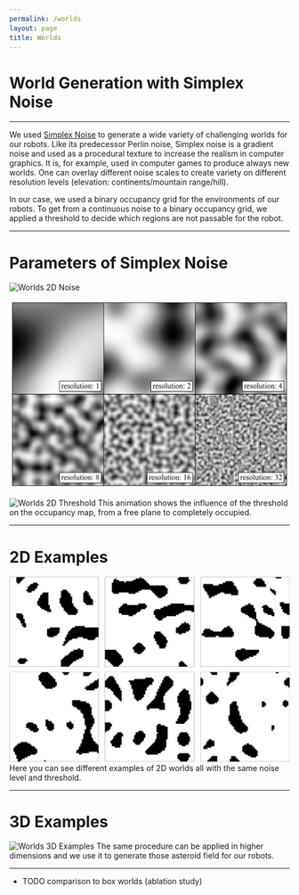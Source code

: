 ```yaml
---
permalink: /worlds
layout: page
title: Worlds
---
```


# World Generation with Simplex Noise
---
We used [Simplex Noise](https://en.wikipedia.org/wiki/Simplex_noise) to generate a wide variety of challenging worlds for our robots.
Like its predecessor Perlin noise, Simplex noise is a gradient noise and used as a procedural texture to increase the realism in computer graphics.
It is, for example, used in computer games to produce always new worlds. 
One can overlay different noise scales to create variety on different resolution levels (elevation: continents/mountain range/hill).

In our case, we used a binary occupancy grid for the environments of our robots. 
To get from a continuous noise to a binary occupancy grid, we applied a threshold to decide which regions are not passable for the robot.

---
# Parameters of Simplex Noise
![Worlds 2D Noise](../assets/imgs/worlds_simplex_noise.png)

![Worlds 2D Resolution](../assets/imgs/worlds_simplex_resolution.png)

![Worlds 2D Threshold](../assets/imgs/worlds_simplex_threshold.gif)
This animation shows the influence of the threshold on the occupancy map, from a free plane to completely occupied.


---
# 2D Examples
![Worlds 2D Examples](../assets/imgs/worlds_examples_2d.png)
Here you can see different examples of 2D worlds all with the same noise level and threshold.

---
# 3D Examples
![Worlds 3D Examples](../assets/imgs/worlds_examples_3d.gif)
The same procedure can be applied in higher dimensions and we use it to generate those asteroid field for our robots.


--- 

* TODO comparison to box worlds (ablation study)
